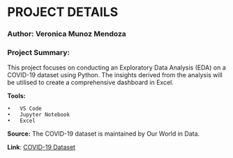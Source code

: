 # PROJECT DETAILS

### Author: Veronica Munoz Mendoza

### Project Summary: 
This project focuses on conducting an Exploratory Data Analysis (EDA) on a COVID-19 dataset using Python. 
The insights derived from the analysis will be utilised to create a comprehensive dashboard in Excel.

**Tools:**

	•	VS Code
	•	Jupyter Notebook
	•	Excel

**Source:** The COVID-19 dataset is maintained by Our World in Data.

**Link**: [COVID-19 Dataset]([url](https://github.com/owid/covid-19-data/tree/master/public/data)) 

